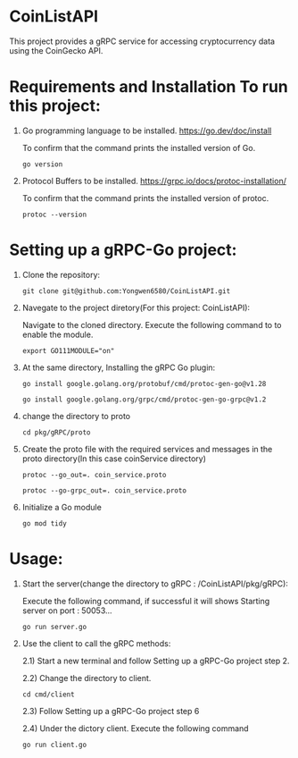 # CoinListAPI

   This project provides a gRPC service for accessing cryptocurrency data using the CoinGecko API. 

# Requirements and Installation To run this project: 

   1) Go programming language to be installed. https://go.dev/doc/install
   
      To confirm that the command prints the installed version of Go.
   
          go version

   2) Protocol Buffers to be installed. https://grpc.io/docs/protoc-installation/
   
         To confirm that the command prints the installed version of protoc.
   
          protoc --version

# Setting up a gRPC-Go project:

1) Clone the repository: 

       git clone git@github.com:Yongwen6580/CoinListAPI.git

2) Navegate to the project diretory(For this project: CoinListAPI):

   Navigate to the cloned directory. Execute the following command to to enable the module.
    
       export GO111MODULE="on"
       
3) At the same directory, Installing the gRPC Go plugin:

       go install google.golang.org/protobuf/cmd/protoc-gen-go@v1.28

       go install google.golang.org/grpc/cmd/protoc-gen-go-grpc@v1.2
       
4) change the directory to proto

       cd pkg/gRPC/proto
       
5) Create the proto file with the required services and messages in the proto directory(In this case coinService directory)

       protoc --go_out=. coin_service.proto
     
       protoc --go-grpc_out=. coin_service.proto
       
6) Initialize a Go module

       go mod tidy
      

# Usage:

1) Start the server(change the directory to gRPC : /CoinListAPI/pkg/gRPC): 

      Execute the following command, if successful it will shows Starting server on port : 50053...
      
       go run server.go 

2) Use the client to call the gRPC methods:
      
      2.1) Start a new terminal and follow Setting up a gRPC-Go project step 2.
      
      2.2) Change the directory to client.
      
       cd cmd/client
            
      2.3) Follow Setting up a gRPC-Go project step 6

      2.4) Under the dictory client. Execute the following command
      
       go run client.go 

     






